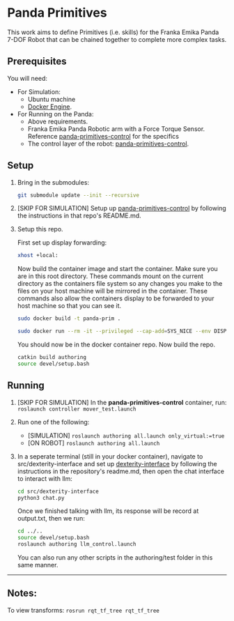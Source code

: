 # Panda Primitives

This work aims to define Primitives (i.e. skills) for the Franka Emika Panda 7-DOF Robot that can be chained together to complete more complex tasks.

## Prerequisites
You will need:
* For Simulation:
    * Ubuntu machine
    * [Docker Engine](https://docs.docker.com/engine/install/).
* For Running on the Panda:
    * Above requirements.
    * Franka Emika Panda Robotic arm with a Force Torque Sensor. Reference  [panda-primitives-control](https://github.com/wisc-HCI/panda-primitives-control) for the specifics
    * The control layer of the robot: [panda-primitives-control](https://github.com/wisc-HCI/panda-primitives-control).



## Setup
1. Bring in the submodules:
    ```bash
    git submodule update --init --recursive
    ```

2. [SKIP FOR SIMULATION] Setup up [panda-primitives-control](https://github.com/wisc-HCI/panda-primitives-control) by following the instructions in that repo's README.md.

3. Setup this repo.

    First set up display forwarding:
    ```bash
    xhost +local:
    ```

    Now  build the container image and start the container. Make sure you are in this root directory. These commands mount on the current directory as the containers file system so any changes you make to the files on your host machine will be mirrored in the container. These commands also allow the containers display to be forwarded to your host machine so that you can see it.
    ```bash
    sudo docker build -t panda-prim .

    sudo docker run --rm -it --privileged --cap-add=SYS_NICE --env DISPLAY=$DISPLAY -v /tmp/.X11-unix:/tmp/.X11-unix -v $(pwd):/workspace --net=host panda-prim
    ```

    You should now be in the docker container repo. Now build the repo.
    ```bash
    catkin build authoring
    source devel/setup.bash
    ```

## Running


1. [SKIP FOR SIMULATION] In the **panda-primitives-control** container, run:
    `roslaunch controller mover_test.launch`

2. Run one of the following:
    * [SIMULATION] `roslaunch authoring all.launch only_virtual:=true`
    * [ON ROBOT] `roslaunch authoring all.launch`

3. In a seperate terminal (still in your docker container), navigate to src/dexterity-interface and set up [dexterity-interface](https://github.com/Wisc-HCI/dexterity-interface)
   by following the instructions in the repository's readme.md, then open the chat interface to interact with llm:
    ```bash
    cd src/dexterity-interface
    python3 chat.py
    ```
    Once we finished talking with llm, its response will be record at output.txt, then we run:
    ```bash
    cd ../..
    source devel/setup.bash
    roslaunch authoring llm_control.launch
    ```

    You can also run any other scripts in the authoring/test folder in this same manner.

---

## Notes:
To view transforms:
`rosrun rqt_tf_tree rqt_tf_tree`

